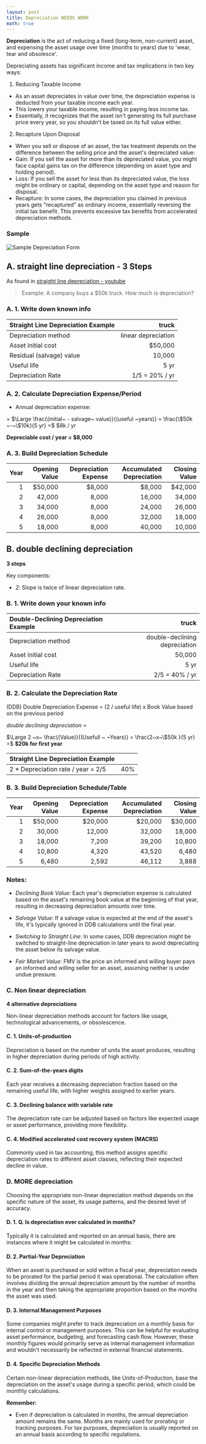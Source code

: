 ```yaml
---
layout: post
title: Depreciation NEEDS WORK
math: true
---
```



**Depreciation** is the act of reducing a fixed (long-term, non-current) asset, and expensing the asset usage over time (months to years) due to 'wear, tear and obsolesce'.

Depreciating assets has significant income and tax implications in two key ways:

1. Reducing Taxable Income

- As an asset depreciates in value over time, the depreciation expense is deducted from your taxable income each year.
- This lowers your taxable income, resulting in paying less income tax.
- Essentially, it recognizes that the asset isn't generating its full purchase price every year, so you shouldn't be taxed on its full value either.

2. Recapture Upon Disposal

- When you sell or dispose of an asset, the tax treatment depends on the difference between the selling price and the asset's depreciated value:
- Gain: If you sell the asset for more than its depreciated value, you might face capital gains tax on the difference (depending on asset type and holding period).
- Loss: If you sell the asset for less than its depreciated value, the loss might be ordinary or capital, depending on the asset type and reason for disposal.
- Recapture: In some cases, the depreciation you claimed in previous years gets "recaptured" as ordinary income, essentially reversing the initial tax benefit. This prevents excessive tax benefits from accelerated depreciation methods.

### Sample

![Sample Depreciation Form](/mc-bk/assets/mc-graw-accounting-course/bs.showing.equip.minus.depreciation.png)

## A. straight line depreciation - 3 Steps

As found in [straight line depreciation - youtube](https://www.youtube.com/watch?v=iruD9KTNnNc)

> Example:
> A company buys a $50k truck. How much is depreciation?

### A. 1. Write down known info

| Straight Line Depreciation Example |truck|
|:-----------------------------------|-:|
| Depreciation method | linear depreciation |
| Asset initial cost | $50,000 |
| Residual (salvage) value | 10,000 |
| Useful life | 5 yr |
| Depreciation Rate | 1/5 = 20% / yr |


### A. 2. Calculate Depreciation Expense/Period

- Annual depreciation expense:

= $\Large \frac{(initial~ - salvage~ value)}{(useful  ~years)} = \frac{\$50k ~-~\$10k}{5 yr} =$ \$8k / yr

**Depreciable cost / year = $8,000**


### A. 3. Build Depreciation Schedule

| Year | Opening Value | Depreciation Expense | Accumulated Depreciation | Closing Value |
|---:|--------:|-------:|-------:|--------:|
| 1  | $50,000 | $8,000 | $8,000 | $42,000 |
| 2  |  42,000 |  8,000 | 16,000 |  34,000 |
| 3  |  34,000 |  8,000 | 24,000 |  26,000 |
| 4  |  26,000 |  8,000 | 32,000 |  18,000 |
| 5  |  18,000 |  8,000 | 40,000 |  10,000 |


## B. double declining depreciation

**3 steps**

Key components:

- *2*: Slope is twice of linear depreciation rate.

### B. 1. Write down your known info

| Double-Declining Depreciation Example |truck|
| :--- |-----: |
| Depreciation method | double-declining depreciation   |
| Asset initial cost | 50,000 |
| Useful life | 5 yr |
| Depreciation Rate | 2/5 = 40% / yr |


### B. 2. Calculate the Depreciation Rate

(DDB) Double Depreciation Expense = (2 / useful life) x Book Value based on the previous period

*double declining depreciation* =   

$\Large 2 ~x~ \frac{(Value)}{(Usefull ~ ~Years)} = \frac{2~x~\$50k }{5 yr} =$ **\$20k for first year**


| Straight Line Depreciation Example ||
|:--|-----:|
| 2 * Depreciation rate / year = 2/5 | 40% |


### B. 3. Build Depreciation Schedule/Table

| Year | Opening Value | Depreciation Expense | Accumulated Depreciation | Closing Value |
|---:|--------:|--------:|--------:|--------:|
| 1  | $50,000 | $20,000 | $20,000 | $30,000 |
| 2  |  30,000 |  12,000 |  32,000 |  18,000 |
| 3  |  18,000 |   7,200 |  39,200 |  10,800 |
| 4  |  10,800 |   4,320 |  43,520 |   6,480 |
| 5  |   6,480 |   2,592 |  46,112 |   3,888 |

### Notes:

- *Declining Book Value*: Each year's depreciation expense is calculated based on the asset's remaining book value at the beginning of that year, resulting in decreasing depreciation amounts over time.   

- *Salvage Value*: If a salvage value is expected at the end of the asset's life, it's typically ignored in DDB calculations until the final year.  

- *Switching to Straight Line*: In some cases, DDB depreciation might be switched to straight-line depreciation in later years to avoid depreciating the asset below its salvage value.

- *Fair Market Value*: FMV is the price an informed and willing buyer pays an informed and willing seller for an asset, assuming neither is under undue pressure. 
  
### C. Non linear depreciation


**4 alternative depreciations**

Non-linear depreciation methods account for factors like usage, technological advancements, or obsolescence. 


#### C. 1. Units-of-production

Depreciation is based on the number of units the asset produces, resulting in higher depreciation during periods of high activity.

#### C. 2. Sum-of-the-years digits

Each year receives a decreasing depreciation fraction based on the remaining useful life, with higher weights assigned to earlier years.

#### C. 3. Declining balance with variable rate

The depreciation rate can be adjusted based on factors like expected usage or asset performance, providing more flexibility.

#### C. 4. Modified accelerated cost recovery system (MACRS)

Commonly used in tax accounting, this method assigns specific depreciation rates to different asset classes, reflecting their expected decline in value.


### D. MORE depreciation

Choosing the appropriate non-linear depreciation method depends on the specific nature of the asset, its usage patterns, and the desired level of accuracy.

#### D. 1. Q. Is depreciation ever calculated in months?

Typically it is calculated and reported on an annual basis, there are instances where it might be calculated in months:

#### D. 2. Partial-Year Depreciation

When an asset is purchased or sold within a fiscal year, depreciation needs to be prorated for the partial period it was operational. The calculation often involves dividing the annual depreciation amount by the number of months in the year and then taking the appropriate proportion based on the months the asset was used.

#### D. 3. Internal Management Purposes

Some companies might prefer to track depreciation on a monthly basis for internal control or management purposes. This can be helpful for evaluating asset performance, budgeting, and forecasting cash flow. However, these monthly figures would primarily serve as internal management information and wouldn't necessarily be reflected in external financial statements.

#### D. 4. Specific Depreciation Methods

Certain non-linear depreciation methods, like Units-of-Production, base the depreciation on the asset's usage during a specific period, which could be monthly calculations.

**Remember:**

- Even if depreciation is calculated in months, the annual depreciation amount remains the same. Months are mainly used for prorating or tracking purposes. For tax purposes, depreciation is usually reported on an annual basis according to specific regulations.
